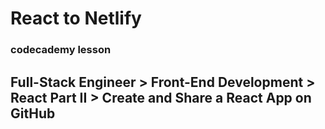 # React to Netlify

### codecademy lesson 
## Full-Stack Engineer > Front-End Development > React Part II > Create and Share a React App on GitHub